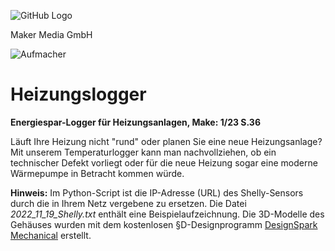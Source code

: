 ![GitHub Logo](http://www.heise.de/make/icons/make_logo.png)

Maker Media GmbH


![Aufmacher](https://github.com/MakeMagazinDE/Heizungslogger/blob/main/aufm_gh.jpg)

# Heizungslogger

**Energiespar-Logger für Heizungsanlagen, Make: 1/23 S.36**

Läuft Ihre Heizung nicht "rund" oder planen Sie eine neue Heizungsanlage? Mit unserem Temperaturlogger kann man nachvollziehen, ob ein technischer Defekt vorliegt oder für die neue Heizung sogar eine moderne Wärmepumpe in Betracht kommen würde.

**Hinweis:** Im Python-Script ist die IP-Adresse (URL) des Shelly-Sensors durch die in Ihrem Netz vergebene zu ersetzen. Die Datei *2022_11_19_Shelly.txt* enthält eine Beispielaufzeichnung. Die 3D-Modelle des Gehäuses wurden mit dem kostenlosen §D-Designprogramm [DesignSpark Mechanical](https://www.rs-online.com/designspark/mechanical-software-de) erstellt.
